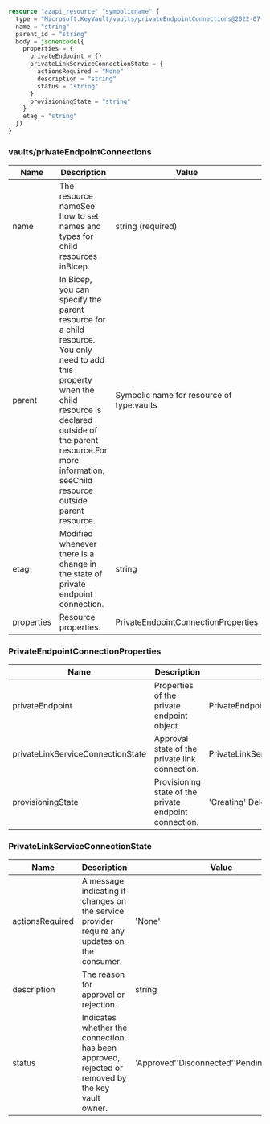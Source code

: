 ```terraform
resource "azapi_resource" "symbolicname" {
  type = "Microsoft.KeyVault/vaults/privateEndpointConnections@2022-07-01"
  name = "string"
  parent_id = "string"
  body = jsonencode({
    properties = {
      privateEndpoint = {}
      privateLinkServiceConnectionState = {
        actionsRequired = "None"
        description = "string"
        status = "string"
      }
      provisioningState = "string"
    }
    etag = "string"
  })
}

```

### vaults/privateEndpointConnections

| Name | Description | Value |
|-|-|-|
| name | The resource nameSee how to set names and types for child resources inBicep. | string (required) |
| parent | In Bicep, you can specify the parent resource for a child resource. You only need to add this property when the child resource is declared outside of the parent resource.For more information, seeChild resource outside parent resource. | Symbolic name for resource of type:vaults |
| etag | Modified whenever there is a change in the state of private endpoint connection. | string |
| properties | Resource properties. | PrivateEndpointConnectionProperties |


### PrivateEndpointConnectionProperties

| Name | Description | Value |
|-|-|-|
| privateEndpoint | Properties of the private endpoint object. | PrivateEndpoint |
| privateLinkServiceConnectionState | Approval state of the private link connection. | PrivateLinkServiceConnectionState |
| provisioningState | Provisioning state of the private endpoint connection. | 'Creating''Deleting''Disconnected''Failed''Succeeded''Updating' |


### PrivateLinkServiceConnectionState

| Name | Description | Value |
|-|-|-|
| actionsRequired | A message indicating if changes on the service provider require any updates on the consumer. | 'None' |
| description | The reason for approval or rejection. | string |
| status | Indicates whether the connection has been approved, rejected or removed by the key vault owner. | 'Approved''Disconnected''Pending''Rejected' |


